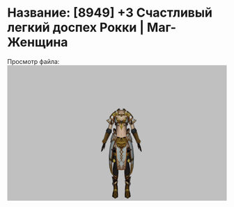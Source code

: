 # Название: [8949] +3 Счастливый легкий доспех Рокки | Маг-Женщина

Просмотр файла:
![p050032.png](p050032.png)